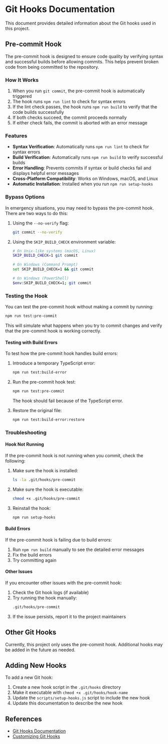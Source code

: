 # Git Hooks Documentation

This document provides detailed information about the Git hooks used in this project.

## Pre-commit Hook

The pre-commit hook is designed to ensure code quality by verifying syntax and successful builds before allowing commits. This helps prevent broken code from being committed to the repository.

### How It Works

1. When you run `git commit`, the pre-commit hook is automatically triggered
2. The hook runs `npm run lint` to check for syntax errors
3. If the lint check passes, the hook runs `npm run build` to verify that the code builds successfully
4. If both checks succeed, the commit proceeds normally
5. If either check fails, the commit is aborted with an error message

### Features

- **Syntax Verification**: Automatically runs `npm run lint` to check for syntax errors
- **Build Verification**: Automatically runs `npm run build` to verify successful builds
- **Error Handling**: Prevents commits if syntax or build checks fail and displays helpful error messages
- **Cross-Platform Compatibility**: Works on Windows, macOS, and Linux
- **Automatic Installation**: Installed when you run `npm run setup-hooks`

### Bypass Options

In emergency situations, you may need to bypass the pre-commit hook. There are two ways to do this:

1. Using the `--no-verify` flag:
   ```bash
   git commit --no-verify
   ```

2. Using the `SKIP_BUILD_CHECK` environment variable:
   ```bash
   # On Unix-like systems (macOS, Linux)
   SKIP_BUILD_CHECK=1 git commit

   # On Windows (Command Prompt)
   set SKIP_BUILD_CHECK=1 && git commit

   # On Windows (PowerShell)
   $env:SKIP_BUILD_CHECK=1; git commit
   ```

### Testing the Hook

You can test the pre-commit hook without making a commit by running:

```bash
npm run test:pre-commit
```

This will simulate what happens when you try to commit changes and verify that the pre-commit hook is working correctly.

#### Testing with Build Errors

To test how the pre-commit hook handles build errors:

1. Introduce a temporary TypeScript error:
   ```bash
   npm run test:build-error
   ```

2. Run the pre-commit hook test:
   ```bash
   npm run test:pre-commit
   ```
   The hook should fail because of the TypeScript error.

3. Restore the original file:
   ```bash
   npm run test:build-error:restore
   ```

### Troubleshooting

#### Hook Not Running

If the pre-commit hook is not running when you commit, check the following:

1. Make sure the hook is installed:
   ```bash
   ls -la .git/hooks/pre-commit
   ```

2. Make sure the hook is executable:
   ```bash
   chmod +x .git/hooks/pre-commit
   ```

3. Reinstall the hook:
   ```bash
   npm run setup-hooks
   ```

#### Build Errors

If the pre-commit hook is failing due to build errors:

1. Run `npm run build` manually to see the detailed error messages
2. Fix the build errors
3. Try committing again

#### Other Issues

If you encounter other issues with the pre-commit hook:

1. Check the Git hook logs (if available)
2. Try running the hook manually:
   ```bash
   .git/hooks/pre-commit
   ```
3. If the issue persists, report it to the project maintainers

## Other Git Hooks

Currently, this project only uses the pre-commit hook. Additional hooks may be added in the future as needed.

## Adding New Hooks

To add a new Git hook:

1. Create a new hook script in the `.git/hooks` directory
2. Make it executable with `chmod +x .git/hooks/hook-name`
3. Update the `scripts/setup-hooks.js` script to include the new hook
4. Update this documentation to describe the new hook

## References

- [Git Hooks Documentation](https://git-scm.com/docs/githooks)
- [Customizing Git Hooks](https://git-scm.com/book/en/v2/Customizing-Git-Git-Hooks)
